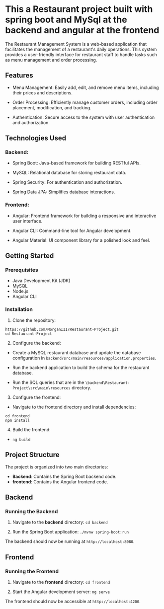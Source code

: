 # This a Restaurant project built with spring boot and MySql at the backend and angular at the frontend

The Restaurant Management System is a web-based application that facilitates the management of a restaurant's daily operations. 
This system provides a user-friendly interface for restaurant staff to handle tasks such as menu management and order processing. 

## Features

* Menu Management: Easily add, edit, and remove menu items, including their prices and descriptions.

* Order Processing: Efficiently manage customer orders, including order placement, modification, and tracking.

* Authentication: Secure access to the system with user authentication and authorization.


## Technologies Used

### Backend:

* Spring Boot: Java-based framework for building RESTful APIs.

* MySQL: Relational database for storing restaurant data.
* Spring Security: For authentication and authorization.
* Spring Data JPA: Simplifies database interactions.

### Frontend:
* Angular: Frontend framework for building a responsive and interactive user interface.

* Angular CLI: Command-line tool for Angular development.

* Angular Material: UI component library for a polished look and feel.

## Getting Started

### Prerequisites
* Java Development Kit (JDK)
* MySQL
* Node.js
* Angular CLI

### Installation
1. Clone the repository:
```
https://github.com/MorganIII/Restaurant-Project.git
cd Restaurant-Project
```
2. Configure the backend:

* Create a MySQL restaurant database and update the database configuration in `backend/src/main/resources/application.properties`.

* Run the backend application to build the schema for the restaurant database.

* Run the SQL queries that are in the `\backend\Restaurant-Project\src\main\resources` directory.

3. Configure the frontend:
* Navigate to the frontend directory and install dependencies:
```
cd frontend
npm install
```
4. Build the frontend:
* `ng build`

## Project Structure
The project is organized into two main directories:

* **Backend**: Contains the Spring Boot backend code.
* **frontend**: Contains the Angular frontend code.

## Backend
### Running the Backend
1. Navigate to the **backend** directory:
`cd backend`

2. Run the Spring Boot application:
`./mvnw spring-boot:run`

The backend should now be running at `http://localhost:8080`.

## Frontend
### Running the Frontend
1. Navigate to the **frontend** directory:
`cd frontend`

2. Start the Angular development server:
`ng serve`

The frontend should now be accessible at `http://localhost:4200`.


















